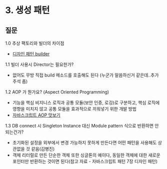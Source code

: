 # 3. 생성 패턴


## 질문
1.0 추상 팩토리와 빌더의 차이점
- [디자인 패턴 builder](https://www.zerocho.com/category/JavaScript/post/57bab0ee5abe0c17006fe22f)

1.1 빌더 사용시 Director는 필요한가?
- 없어도 무방 직접 build 메소드를 호출해도 된다 (누군가 말씀하신거 같은데..추가 주석 좀)

1.2 AOP 가 뭔가요? (Aspect Oriented Programming)
- 기능을 핵심 비지니스 로직과 공통 모듈(보안 인증, 로깅)로 구분하고, 핵심 로직에 영향을 미치지 않고 공통 모듈을 효과적으로 끼워넣기 위한 개발 방법
- [자바스크립트 AOP 맛보기](http://meetup.toast.com/posts/109)

1.3  DB connect 시 Singleton Instance 대신 Module pattern 식으로 반환하면 안되는건가?
- 초기화된 설정을 외부에서 변경 가능하지 못하게 만든다면 어떤 패턴을 사용해도 상관없을 것 같음(김병진)
- 객체 리터럴로 만든 단순한 객체 또한 싱글톤의 예이다, 동일한 객체에 대한 새로운 포인터만 반환하는 것이면 된다(참고 자료 - 자바스크립트 패턴 7장 디자인 패턴)
